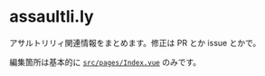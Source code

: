 # assaultli.ly

アサルトリリィ関連情報をまとめます。修正は PR とか issue とかで。

編集箇所は基本的に [`src/pages/Index.vue`](https://github.com/theoria24/assaultli.ly/blob/master/src/pages/Index.vue) のみです。
